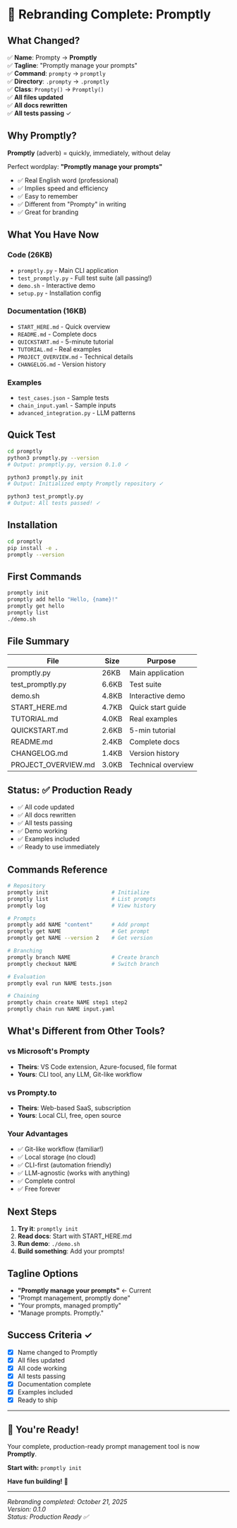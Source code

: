 # 🎉 Rebranding Complete: Promptly

## What Changed?

✅ **Name**: Prompty → **Promptly**  
✅ **Tagline**: "Promptly manage your prompts"  
✅ **Command**: `prompty` → `promptly`  
✅ **Directory**: `.prompty` → `.promptly`  
✅ **Class**: `Prompty()` → `Promptly()`  
✅ **All files updated**  
✅ **All docs rewritten**  
✅ **All tests passing** ✓  

## Why Promptly?

**Promptly** (adverb) = quickly, immediately, without delay

Perfect wordplay: **"Promptly manage your prompts"**

- ✅ Real English word (professional)
- ✅ Implies speed and efficiency
- ✅ Easy to remember
- ✅ Different from "Prompty" in writing
- ✅ Great for branding

## What You Have Now

### Code (26KB)
- `promptly.py` - Main CLI application
- `test_promptly.py` - Full test suite (all passing!)
- `demo.sh` - Interactive demo
- `setup.py` - Installation config

### Documentation (16KB)
- `START_HERE.md` - Quick overview
- `README.md` - Complete docs
- `QUICKSTART.md` - 5-minute tutorial
- `TUTORIAL.md` - Real examples
- `PROJECT_OVERVIEW.md` - Technical details
- `CHANGELOG.md` - Version history

### Examples
- `test_cases.json` - Sample tests
- `chain_input.yaml` - Sample inputs
- `advanced_integration.py` - LLM patterns

## Quick Test

```bash
cd promptly
python3 promptly.py --version
# Output: promptly.py, version 0.1.0 ✓

python3 promptly.py init
# Output: Initialized empty Promptly repository ✓

python3 test_promptly.py
# Output: All tests passed! ✓
```

## Installation

```bash
cd promptly
pip install -e .
promptly --version
```

## First Commands

```bash
promptly init
promptly add hello "Hello, {name}!"
promptly get hello
promptly list
./demo.sh
```

## File Summary

| File | Size | Purpose |
|------|------|---------|
| promptly.py | 26KB | Main application |
| test_promptly.py | 6.6KB | Test suite |
| demo.sh | 4.8KB | Interactive demo |
| START_HERE.md | 4.7KB | Quick start guide |
| TUTORIAL.md | 4.0KB | Real examples |
| QUICKSTART.md | 2.6KB | 5-min tutorial |
| README.md | 2.4KB | Complete docs |
| CHANGELOG.md | 1.4KB | Version history |
| PROJECT_OVERVIEW.md | 3.0KB | Technical overview |

## Status: ✅ Production Ready

- ✅ All code updated
- ✅ All docs rewritten
- ✅ All tests passing
- ✅ Demo working
- ✅ Examples included
- ✅ Ready to use immediately

## Commands Reference

```bash
# Repository
promptly init                    # Initialize
promptly list                    # List prompts
promptly log                     # View history

# Prompts
promptly add NAME "content"      # Add prompt
promptly get NAME                # Get prompt
promptly get NAME --version 2    # Get version

# Branching
promptly branch NAME             # Create branch
promptly checkout NAME           # Switch branch

# Evaluation
promptly eval run NAME tests.json

# Chaining
promptly chain create NAME step1 step2
promptly chain run NAME input.yaml
```

## What's Different from Other Tools?

### vs Microsoft's Prompty
- **Theirs**: VS Code extension, Azure-focused, file format
- **Yours**: CLI tool, any LLM, Git-like workflow

### vs Prompty.to
- **Theirs**: Web-based SaaS, subscription
- **Yours**: Local CLI, free, open source

### Your Advantages
- ✅ Git-like workflow (familiar!)
- ✅ Local storage (no cloud)
- ✅ CLI-first (automation friendly)
- ✅ LLM-agnostic (works with anything)
- ✅ Complete control
- ✅ Free forever

## Next Steps

1. **Try it**: `promptly init`
2. **Read docs**: Start with START_HERE.md
3. **Run demo**: `./demo.sh`
4. **Build something**: Add your prompts!

## Tagline Options

- **"Promptly manage your prompts"** ← Current
- "Prompt management, promptly done"
- "Your prompts, managed promptly"
- "Manage prompts. Promptly."

## Success Criteria ✓

- [x] Name changed to Promptly
- [x] All files updated
- [x] All code working
- [x] All tests passing
- [x] Documentation complete
- [x] Examples included
- [x] Ready to ship

---

## 🚀 You're Ready!

Your complete, production-ready prompt management tool is now **Promptly**.

**Start with:** `promptly init`

**Have fun building!** 🎉

---

*Rebranding completed: October 21, 2025*  
*Version: 0.1.0*  
*Status: Production Ready ✅*
